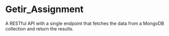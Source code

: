 # Getir_Assignment
A RESTful API with a single endpoint that fetches the data from a MongoDB collection and return the results.
